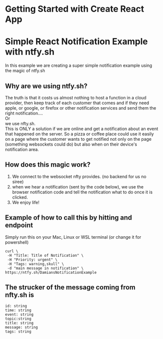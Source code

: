 # Getting Started with Create React App

# Simple React Notification Example with ntfy.sh

In this example we are creating a super simple notification example using the magic of ntfy.sh 

## Why are we using ntfy.sh?
The truth is that it costs us almost nothing to host a function in a cloud provider, then keep track of each customer that comes and if they need apple, or google, or firefox or other notification services and send them the right notification....<BR>
Or<BR>
we use nfty.sh.<BR>
This is ONLY a solution if we are online and get a notification about an event that happened on the server. So a pizza or coffee place could use it easily on a page where the customer wants to get notified not only on the page (something websockets could do) but also when on their device's notification area.


## How does this magic work?
1) We connect to the websocket nfty provides. (no backend for us no siree)
2) when we hear a notification (sent by the code below), we use the browser notification code and tell the notification what to do once it is clicked.
3) We enjoy life!

## Example of how to call this by hitting and endpoint 
Simply run this on your Mac, Linux or WSL terminal (or change it for powershell)
```
curl \
 -H "Title: Title of Notification" \
 -H "Priority: urgent" \
 -H "Tags: warning,skull" \
 -d "main message in notification" \
https://ntfy.sh/DamiansNotificationExample
```

## The strucker of the message coming from nfty.sh is
```
id: string
time: string
event: string
topic:string
title: string
message: string
tags: string
```
